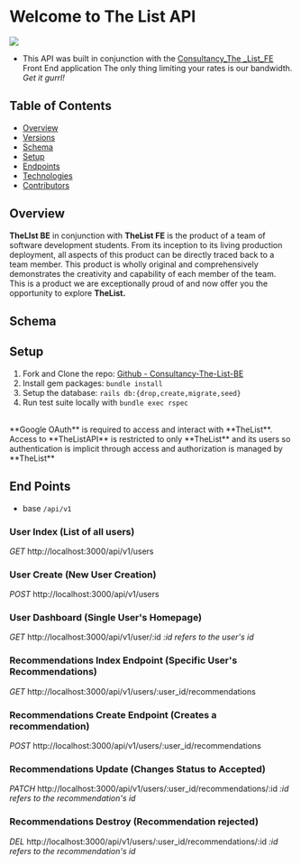 # Welcome to The List API
![](https://user-images.githubusercontent.com/98491210/181646573-c49f9559-b3e3-426e-b924-65c7ff6783cf.jpeg)
 + This API was built in conjunction with the [Consultancy_The _List_FE](https://github.com/wesatt/consultancy_the_list_fe) Front End application
The only thing limiting your rates is our bandwidth.  *Get it gurrl!*

## Table of Contents
- [Overview](##overview)
- [Versions](##versions)
- [Schema](##schema)
- [Setup](##setup)
- [Endpoints](##endpoints)
- [Technologies](##technologies)
- [Contributors](##contributors)

## Overview

**TheLIst BE** in conjunction with **TheList FE** is the product of a team of software development students. From its inception to its living production deployment, all aspects of this product can be directly traced back to a team member. This product is wholly original and comprehensively demonstrates the creativity and capability of each member of the team. This is a product we are exceptionally proud of and now offer you the opportunity to explore **TheList.**

## Schema

## Setup
1. Fork and Clone the repo: [Github - Consultancy-The-List-BE](https://github.com/CKjolhede/Consultancy_The_List_BE/edit/main/README.md)
2. Install gem packages: `bundle install`
3. Setup the database: `rails db:{drop,create,migrate,seed}`
4. Run test suite locally with `bundle exec rspec`
<br>
**Google OAuth** is required to access and interact with **TheList**. Access to **TheListAPI** is restricted to only **TheList** and its users so authentication is implicit through access and authorization is managed by **TheList**

## End Points
+ base `/api/v1`

 ### User Index (List of all users)
*GET*   http://localhost:3000/api/v1/users
<br>
 ### User Create (New User Creation)
*POST* http://localhost:3000/api/v1/users
<br>
 ### User Dashboard (Single User's Homepage)
*GET* http://localhost:3000/api/v1/user/:id
<i>:id refers to the user's id</i>
<br>
 ### Recommendations Index Endpoint (Specific User's Recommendations)
*GET* http://localhost:3000/api/v1/users/:user_id/recommendations
<br>
 ### Recommendations Create Endpoint (Creates a recommendation)
*POST* http://localhost:3000/api/v1/users/:user_id/recommendations
<br>
 ### Recommendations Update (Changes Status to Accepted)
*PATCH* http://localhost:3000/api/v1/users/:user_id/recommendations/:id
<i>:id refers to the recommendation's id</i>
<br>
 ### Recommendations Destroy (Recommendation rejected)
*DEL* http://localhost:3000/api/v1/users/:user_id/recommendations/:id
<i>:id refers to the recommendation's id</i>
<br>
